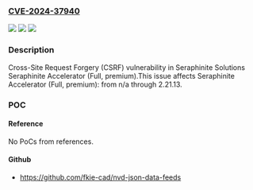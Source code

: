 ### [CVE-2024-37940](https://cve.mitre.org/cgi-bin/cvename.cgi?name=CVE-2024-37940)
![](https://img.shields.io/static/v1?label=Product&message=Seraphinite%20Accelerator%20(Full%2C%20premium)&color=blue)
![](https://img.shields.io/static/v1?label=Version&message=n%2Fa&color=blue)
![](https://img.shields.io/static/v1?label=Vulnerability&message=CWE-352%20Cross-Site%20Request%20Forgery%20(CSRF)&color=brighgreen)

### Description

Cross-Site Request Forgery (CSRF) vulnerability in Seraphinite Solutions Seraphinite Accelerator (Full, premium).This issue affects Seraphinite Accelerator (Full, premium): from n/a through 2.21.13.

### POC

#### Reference
No PoCs from references.

#### Github
- https://github.com/fkie-cad/nvd-json-data-feeds

